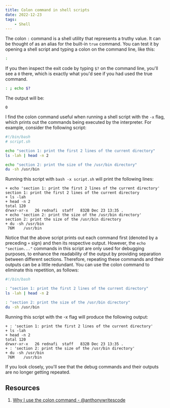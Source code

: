 ```yaml
---
title: Colon command in shell scripts
date: 2022-12-23
tags:
    - Shell
---
```


The colon `:` command is a shell utility that represents a truthy value. It can be
thought of as an alias for the built-in `true` command. You can test it by opening a
shell script and typing a colon on the command line, like this:

```sh
:
```

If you then inspect the exit code by typing `$?` on the command line, you'll see a `0`
there, which is exactly what you'd see if you had used the true command.

```sh
: ; echo $?
```

The output will be:

```
0
```

I find the colon command useful when running a shell script with the `-x` flag, which
prints out the commands being executed by the interpreter. For example, consider the
following script:

```sh
#!/bin/bash
# script.sh

echo "section 1: print the first 2 lines of the current directory"
ls -lah | head -n 2

echo "section 2: print the size of the /usr/bin directory"
du -sh /usr/bin
```

Running this script with `bash -x script.sh` will print the following lines:

```
+ echo 'section 1: print the first 2 lines of the current directory'
section 1: print the first 2 lines of the current directory
+ ls -lah
+ head -n 2
total 120
drwxr-xr-x   26 rednafi  staff   832B Dec 23 13:35 .
+ echo 'section 2: print the size of the /usr/bin directory'
section 2: print the size of the /usr/bin directory
+ du -sh /usr/bin
 76M    /usr/bin
```

Notice that the above script prints out each command first (denoted by a preceding `+`
sign) and then its respective output. However, the `echo "section..."` commands in this
script are only used for debugging purposes, to enhance the readability of the output by
providing separation between different sections. Therefore, repeating these commands and
their outputs can be a little redundant. You can use the colon command to eliminate this
repetition, as follows:

```sh
#!/bin/bash

: "section 1: print the first 2 lines of the current directory"
ls -lah | head -n 2

: "section 2: print the size of the /usr/bin directory"
du -sh /usr/bin
```

Running this script with the -x flag will produce the following output:

```
+ : 'section 1: print the first 2 lines of the current directory'
+ ls -lah
+ head -n 2
total 120
drwxr-xr-x   26 rednafi  staff   832B Dec 23 13:35 .
+ : 'section 2: print the size of the /usr/bin directory'
+ du -sh /usr/bin
 76M    /usr/bin
```

If you look closely, you'll see that the debug commands and their outputs are no longer
getting repeated.

## Resources

1. [Why I use the colon command - @anthonywritescode][1]

[1]: https://www.youtube.com/watch?v=onkNf1AKSgg
